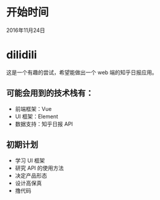 # 开始时间
2016年11月24日

# dilidili
这是一个有趣的尝试，希望能做出一个 web 端的知乎日报应用。

## 可能会用到的技术栈有：
- 前端框架：Vue
- UI 框架：Element
- 数据支持：知乎日报 API

## 初期计划
- 学习 UI 框架
- 研究 API 的使用方法
- 决定产品形态
- 设计高保真
- 撸代码
